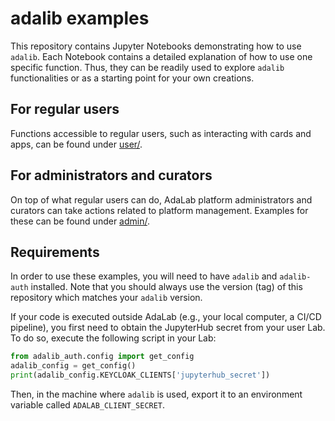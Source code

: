 # adalib examples

This repository contains Jupyter Notebooks demonstrating how to use `adalib`. Each Notebook contains a detailed explanation of how to use one specific function. Thus, they can be readily used to explore `adalib` functionalities or as a starting point for your own creations.

## For regular users

Functions accessible to regular users, such as interacting with cards and apps, can be found under [user/](user/).

## For administrators and curators

On top of what regular users can do, AdaLab platform administrators and curators can take actions related to platform management. Examples for these can be found under [admin/](admin/).

## Requirements

In order to use these examples, you will need to have `adalib` and `adalib-auth` installed. Note that you should always use the version (tag) of this repository which matches your `adalib` version.

If your code is executed outside AdaLab (e.g., your local computer, a CI/CD pipeline), you first need to obtain the JupyterHub secret from your user Lab. To do so, execute the following script in your Lab:

```python
from adalib_auth.config import get_config
adalib_config = get_config()
print(adalib_config.KEYCLOAK_CLIENTS['jupyterhub_secret'])
```

Then, in the machine where `adalib` is used, export it to an environment variable called `ADALAB_CLIENT_SECRET`.
